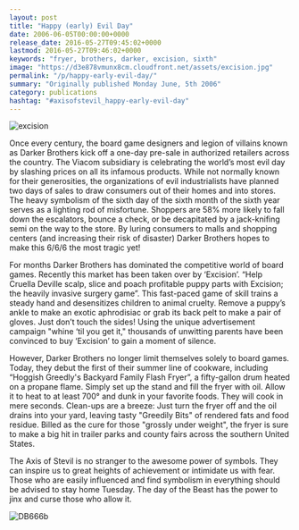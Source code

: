 ```yaml
---
layout: post
title: "Happy (early) Evil Day"
date: 2006-06-05T00:00:00+0000
release_date: 2016-05-27T09:45:02+0000
lastmod: 2016-05-27T09:46:02+0000
keywords: "fryer, brothers, darker, excision, sixth"
image: "https://d3e878vmunx8cm.cloudfront.net/assets/excision.jpg"
permalink: "/p/happy-early-evil-day/"
summary: "Originally published Monday June, 5th 2006"
category: publications
hashtag: "#axisofstevil_happy-early-evil-day"
---
```


[Id_1]: https://d3e878vmunx8cm.cloudfront.net/assets/excision.jpg "excision"[Id_2]: https://d3e878vmunx8cm.cloudfront.net/assets/DB666b.jpg "DB666b"
![excision][Id_1]

Once every century, the board game designers and legion of villains known as Darker Brothers kick off a one-day pre-sale in authorized retailers across the country. The Viacom subsidiary is celebrating the world’s most evil day by slashing prices on all its infamous products. While not normally known for their generosities, the organizations of evil industrialists have planned two days of sales to draw consumers out of their homes and into stores. The heavy symbolism of the sixth day of the sixth month of the sixth year serves as a lighting rod of misfortune. Shoppers are 58% more likely to fall down the escalators, bounce a check, or be decapitated by a jack-knifing semi on the way to the store. By luring consumers to malls and shopping centers (and increasing their risk of disaster) Darker Brothers hopes to make this 6/6/6 the most tragic yet!

For months Darker Brothers has dominated the competitive world of board games. Recently this market has been taken over by ‘Excision’. “Help Cruella Deville scalp, slice and poach profitable puppy parts with Excision; the heavily invasive surgery game”. This fast-paced game of skill trains a steady hand and desensitizes children to animal cruelty. Remove a puppy’s ankle to make an exotic aphrodisiac or grab its back pelt to make a pair of gloves. Just don’t touch the sides! Using the unique advertisement campaign "whine ‘til you get it," thousands of unwitting parents have been convinced to buy ‘Excision’ to gain a moment of silence.

However, Darker Brothers no longer limit themselves solely to board games. Today, they debut the first of their summer line of cookware, including “Hoggish Greedly's Backyard Family Flash Fryer”, a fifty-gallon drum heated on a propane flame. Simply set up the stand and fill the fryer with oil. Allow it to heat to at least 700° and dunk in your favorite foods. They will cook in mere seconds. Clean-ups are a breeze: Just turn the fryer off and the oil drains into your yard, leaving tasty "Greedily Bits" of rendered fats and food residue. Billed as the cure for those "grossly under weight", the fryer is sure to make a big hit in trailer parks and county fairs across the southern United States. 

The Axis of Stevil is no stranger to the awesome power of symbols. They can inspire us to great heights of achievement or intimidate us with fear. Those who are easily influenced and find symbolism in everything should be advised to stay home Tuesday. The day of the Beast has the power to jinx and curse those who allow it.

![DB666b][Id_2]
